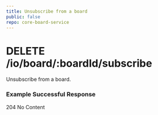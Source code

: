 ```yaml
---
title: Unsubscribe from a board
public: false
repo: core-board-service
---
```


# DELETE /io/board/:boardId/subscribe
Unsubscribe from a board.

### Example Successful Response
204 No Content
